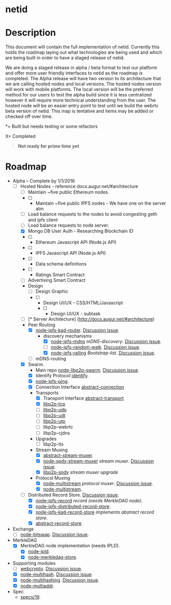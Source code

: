 netid
=========

# Description

This document will contain the full implementation of netid. Currently this holds the roadmap laying out what technologies are being used and which are being built in order to have a staged release of netid. 

We are doing a staged release in alpha / beta format to test our platform and offer more user friendly interfaces to netid as the roadmap is completed. The Alpha release will have two version to its architecture that we are calling hosted nodes and local versions.  The hosted nodes version will work with mobile platforms.  The local version will be the preferred method for our users to test the alpha build since it is less centralized however it will require more technical understanding from the user. The hosted node will be an easier entry point to test until we build the webrtc beta version of netid. This map is tentative and items may be added or checked off over time. 

*= Built but needs testing or some refactors

X= Completed


> **Not ready for prime time yet**

# Roadmap

- Alpha – Complete by 1/1/2016
  - [ ] Hosted Nodes - reference docs.augur.net/#architecture
    - [ ] Maintain ~five public Ethereum nodes.
    - [ ] * Maintain ~five public IPFS nodes - We have one on the server atm
    - [ ] Load balance requests to the nodes to avoid congesting geth and ipfs client
    - [ ] Load balance requests to node server.
    - [x] Mongo DB User Auth - Researching Blockchain ID
    - [ ] * Ethereum Javascript API (Node.js API)
    - [ ] * IPFS Javascript API (Node.js API)
    - [ ] * Data schema definitions
    - [ ] * Ratings Smart Contract
    - [ ] Advertising Smart Contract
    - Design
      - [ ] Design Graphic
      - [ ] * Design UI/UX - CSS/HTML/Javascript
        - [ ] * Design UI/UX - subtask
    - [ ] [* Server Architecture] (http://docs.augur.net/#architecture)
    - Peer Routing
      - [x] [node-ipfs-kad-router](https://github.com/diasdavid/node-ipfs-kad-router). [Discussion issue](https://github.com/ipfs/node-ipfs/issues/18).
        - discovery mechanisms
          - [x] [node-ipfs-mdns](https://github.com/diasdavid/node-ipfs-mdns) _mDNS-discovery_. [Discussion issue](https://github.com/ipfs/node-ipfs/issues/19).
          - [ ] [node-ipfs-random-walk](https://github.com/diasdavid/node-ipfs-random-walk). [Discussion issue](https://github.com/ipfs/node-ipfs/issues/20).
          - [x] [node-ipfs-railing](https://github.com/diasdavid/node-ipfs-railing) _Bootstrap-list_. [Discussion issue](https://github.com/ipfs/node-ipfs/issues/21).
      - [ ] mDNS-routing
    - [x] Swarm. 
      - Main repo [node-libp2p-swarm](https://github.com/diasdavid/node-libp2p-swarm). [Discussion issue](https://github.com/ipfs/node-ipfs/issues/22).
      - [x] Identify Protocol [identify](https://github.com/diasdavid/node-libp2p-swarm/tree/master/src/identify).
      - [x] [node-ipfs-ping](https://github.com/diasdavid/node-ipfs-ping).
      - [x] Connection Interface [abstract-connection](https://github.com/diasdavid/abstract-connection)
      - Transports
        - [x] Transport Interface [abstract-transport](https://github.com/diasdavid/abstract-transport)
        - [x] [libp2p-tcp](https://github.com/diasdavid/node-libp2p-tcp)
        - [ ] [libp2p-udp](https://github.com/diasdavid/node-libp2p-udp)
        - [ ] [libp2p-udt](https://github.com/diasdavid/node-libp2p-udt)
        - [ ] [libp2p-utp](https://github.com/diasdavid/node-libp2p-utp)
        - [ ] libp2p-webrtc
        - [ ] libp2p-cjdns
      - Upgrades
        - [ ] libp2p-tls
      - Stream Muxing
        - [x] [abstract-stream-muxer](https://github.com/diasdavid/abstract-stream-muxer).
        - [x] [node-spdy-stream-muxer](https://github.com/diasdavid/node-spdy-stream-muxer) _stream muxer_. [Discussion issue](https://github.com/ipfs/node-ipfs/issues/23).
        - [x] [libp2p-spdy](https://github.com/diasdavid/node-libp2p-spdy/blob/master/src/index.js) _stream muxer upgrade_
      - Protocol Muxing
        - [x] [node-multistream](https://github.com/diasdavid/node-multistream) _protocol muxer_. [Discussion issue](https://github.com/ipfs/node-ipfs/issues/24).
        - [x] [node-multistream](https://github.com/diasdavid/node-multistream).
    - [ ] Distributed Record Store. [Discussion issue](https://github.com/ipfs/node-ipfs/issues/25).
      - [x] [node-ipfs-record](https://github.com/diasdavid/node-ipfs-record) _record (needs MerkleDAG node)_.
      - [x] [node-ipfs-distributed-record-store](https://github.com/diasdavid/node-ipfs-distributed-record-store).
      - [x] [node-ipfs-kad-record-store](https://github.com/diasdavid/node-ipfs-kad-record-store) _implements abstract record store_.
      - [x] [abstract-record-store](https://github.com/diasdavid/abstract-record-store).
- Exchange
  - [ ] [node-bitswap](https://github.com/diasdavid/node-bitswap). [Discussion issue](https://github.com/ipfs/node-ipfs/issues/17).
- MerkleDAG
  - [x] MerkleDAG node implementation (needs IPLD).
    - [x] [node-ipld](https://github.com/diasdavid/node-ipld).
    - [x] [node-merkledag-store](https://github.com/diasdavid/node-merkledag-store).
- Supporting modules
  - [ ] [webcrypto](https://github.com/diasdavid/webcrypto). [Discussion issue](https://github.com/ipfs/node-ipfs/issues/27).
  - [x] [node-multihash](https://github.com/jbenet/node-multihash). [Discussion issue](https://github.com/ipfs/node-ipfs/issues/26).
  - [x] [node-multihashing](https://github.com/jbenet/node-multihashing). [Discussion issue](https://github.com/ipfs/node-ipfs/issues/26).
  - [x] [node-multiaddr](https://github.com/jbenet/node-multiaddr).
- Spec
  - [specs/19](https://github.com/ipfs/specs/pull/19).

